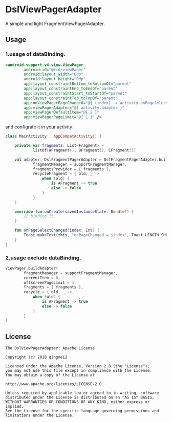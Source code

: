 # DslViewPagerAdapter

A simple and light FragmentViewPagerAdapter.

## Usage

### 1.usage of dataBinding.

```xml
<android.support.v4.view.ViewPager
        android:id="@+id/viewPager"
        android:layout_width="0dp"
        android:layout_height="0dp"
        app:layout_constraintBottom_toBottomOf="parent"
        app:layout_constraintEnd_toEndOf="parent"
        app:layout_constraintStart_toStartOf="parent"
        app:layout_constraintTop_toTopOf="parent"
        app:onViewPagerPageChanged="@{ (index) -> activity.onPageSelectChanged(index) }"
        app:viewPagerAdapter="@{ activity.adapter }"
        app:viewPagerDefaultItem="@{ 2 }"
        app:viewPagerPageLimit="@{ 1 }" />
```

and configrate it in your activity:

```kotlin
class MainActivity : AppCompatActivity() {

    private var fragments: List<Fragment> =
            listOf(AFragment(), BFragment(), CFragment())

    val adapter: DslFragmentPagerAdapter = DslFragmentPagerAdapter.build(
            fragmentManager = supportFragmentManager,
            fragmentsProvider = { fragments },
            recycleFragment = { old, _ ->
                when (old) {
                    is AFragment -> true
                    else -> false
                }
            }
    )

    override fun onCreate(savedInstanceState: Bundle?) {
        // binding it.
    }

    fun onPageSelectChanged(index: Int) {
        Toast.makeText(this, "onPageChanged = $index", Toast.LENGTH_SHORT).show()
    }
}
```

### 2.usage exclude dataBinding.

```kotlin
viewPager.buildAdapter(
        fragmentManager = supportFragmentManager,
        currentItem = 0,
        offscreenPageLimit = 1,
        fragments = { fragments },
        recycle = { old, _ ->
            when (old) {
                is AFragment -> true
                else -> false
            }
        }
)
```

## License

    The DslViewPagerAdapter: Apache License

    Copyright (c) 2018 qingmei2

    Licensed under the Apache License, Version 2.0 (the "License");
    you may not use this file except in compliance with the License.
    You may obtain a copy of the License at

    http://www.apache.org/licenses/LICENSE-2.0

    Unless required by applicable law or agreed to in writing, software
    distributed under the License is distributed on an "AS IS" BASIS,
    WITHOUT WARRANTIES OR CONDITIONS OF ANY KIND, either express or implied.
    See the License for the specific language governing permissions and
    limitations under the License.
